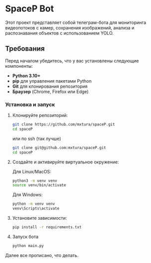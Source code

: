 # SpaceP Bot

Этот проект представляет собой телеграм-бота для мониторинга видеопотоков с камер, сохранения изображений, анализа и распознавания объектов с использованием YOLO.

## Требования

Перед началом убедитесь, что у вас установлены следующие компоненты:

- **Python 3.10+**
- **pip** для управления пакетами Python
- **Git** для клонирования репозитория
- **Браузер** (Chrome, Firefox или Edge)

### Установка и запуск

1. Клонируйте репозиторий:

   ```bash
   git clone https://github.com/mxtura/spaceP.git
   cd spaceP
   ```

   или по ssh (так лучше)
   
   ```bash
   git clone git@github.com:mxtura/spaceP.git
   cd spaceP
   ```
   
3. Создайте и активируйте виртуальное окружение:

   Для Linux/MacOS:
   ```bash
   python3 -m venv venv
   source venv/bin/activate
   ```
   Для Windows:
   ```bash
   python -m venv venv
   venv\Scripts\activate  
   ```

4. Установите зависимости:
  
   ```bash
   pip install -r requirements.txt
   ```

5. Запуск бота
  
   ```bash
   python main.py
   ```

Далее все прописано, что делать.
